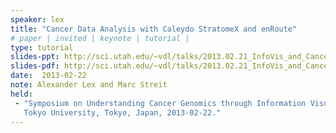 ```yaml
---
speaker: lex
title: "Cancer Data Analysis with Caleydo StratomeX and enRoute"
# paper | invited | keynote | tutorial |
type: tutorial
slides-ppt: http://sci.utah.edu/~vdl/talks/2013.02.21_InfoVis_and_Cancer_-_Caleydo_Tutorial.pptx
slides-pdf: http://sci.utah.edu/~vdl/talks/2013.02.21_InfoVis_and_Cancer_-_Caleydo_Tutorial.pdf
date:  2013-02-22
note: Alexander Lex and Marc Streit
held:  
 - "Symposium on Understanding Cancer Genomics through Information Visualization, 
   Tokyo University, Tokyo, Japan, 2013-02-22."
---
```






